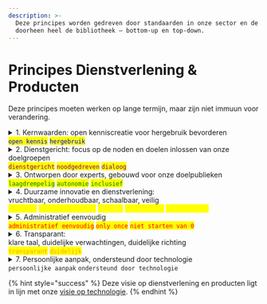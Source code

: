 ```yaml
---
description: >-
  Deze principes worden gedreven door standaarden in onze sector en de mensen
  doorheen heel de bibliotheek – bottom-up en top-down.
---
```


# Principes Dienstverlening & Producten

Deze principes moeten werken op lange termijn, maar zijn niet immuun voor verandering.

<details>

<summary>1. Kernwaarden: open kenniscreatie voor hergebruik bevorderen<br><mark style="color:blue;"><code>open kennis</code></mark>  <mark style="color:blue;"><code>hergebruik</code></mark></summary>

Onze dienstverlening en producten worden **gedreven vanuit onze kernwaarden**.

De dienstverlening en producten zijn een **middel** om de mensen in de Universiteitsbibliotheek en Faculteitsbibliotheken hun **doelpublieken te het creëren van open kennis en hergebruik hiervan**.

</details>

<details>

<summary>2. Dienstgericht: focus op de noden en doelen inlossen van onze doelgroepen<br><mark style="color:purple;"><code>dienstgericht</code></mark>   <mark style="color:purple;"><code>noodgedreven</code></mark>  <mark style="color:purple;"><code>dialoog</code></mark></summary>

De focus ligt op het ondersteunen van onze verschillende doelpublieken in het **inlossen van hun noden en het bereiken van hun doelen**, gekaderd in onze kernwaarden.

Ons beleid wordt gedreven door onze doelpublieken en ons beleid motiveert onze doelgroepen. We staan open voor **dialoog** in de praktijk, en we gaan **actief op zoek naar feedback**. De **faculteitsbibliotheken zijn een cruciale schakel om samen feedback te vergaren en oplossingen** **te bedenken** die we samen uitrollen.

Wanneer de noden en doelen buiten de verantwoordelijkheden van ons team of organisatie vallen, verwijzen we zo naadloos mogelijk door. **We sturen nooit iemand van het kastje naar de muur.**

</details>

<details>

<summary>3. Ontworpen door experts, gebouwd voor onze doelpublieken<br> <mark style="color:green;"><code>laagdrempelig</code></mark>  <mark style="color:green;"><code>autonomie</code></mark>  <mark style="color:green;"><code>inclusief</code></mark></summary>

**Je hoeft geen expert te zijn in elk vakgebied om gebruik te maken van onze diensten en producten.** Dat kan je zonder specifieke vakkennis, vakterminologie, gebruik van handleidingen of verplichte opleidingen.\
\
Waar onze **doelpublieken voor verantwoordelijk zijn, kunnen ze zelf doen**. Je bent niet afhankelijk van een bibliotheekmedewerker.\
\
**Duidelijke verwachtingen, klare taal.** We ondersteunen en communiceren naar onze doelgroepen op een praktische, begrijpbare en toegankelijke manier. Onze diensten en producten zijn eenvoudig te vinden.\
\
**Bruikbaar door iedereen in ons doelpubliek, op een gelijkwaardige manier.**\
Inclusiviteit is een werkwoord waarin we de onderbediende doelgroepen betrekken. We minimaliseren de "voorwaarden" waaraan iedereen moet voldoen en middelen waar iedereen over moet beschikken om onze diensten en producten te kunnen gebruiken.\
\
De centrale universiteitsbibliotheek en de faculteitsbibliotheken werken hier samen aan.

</details>

<details>

<summary>4. Duurzame innovatie en dienstverlening:<br>vruchtbaar, onderhoudbaar, schaalbaar, veilig<br><mark style="color:yellow;"><code>duurzaam</code></mark>  <mark style="color:yellow;"><code>verantwoordelijk</code></mark>   <mark style="color:yellow;"><code>gedeeld</code></mark>  <mark style="color:yellow;"><code>standaarden</code></mark>  <mark style="color:yellow;"><code>geïnformeerd</code></mark></summary>

Er moet **voldoende vraag, nood, impact en gebruik** zijn voor we een dienst aanbieden of feature bouwen die onderhoud en tijd vraagt. Soms is nee zeggen duurzamer.\
\
**Onze verantwoordelijkheden, doelpublieken en kernwaarden bepalen ons tempo.** Externe drijfveren bepalen ons tempo niet. \
\
**We delen onze kennis intern en extern**. Wat we doen mag niet verdwijnen wanneer een persoon vertrekt of een dienst sluit. Onze kennis leeft niet in onze hoofden alleen, onze dienstverlening is een gedeelde verantwoordelijkheid. We delen onze ontdekkingen zodat ook buiten de universiteit de vruchten van ons werk geplukt kan worden en we de sector positief kunnen beinvloeden.\
\
We zijn op de hoogte van en gebruiken **standaarden** in onze sector om **kennisdeling en interoperabiliteit** te ondersteunen wanneer dat ons en de sector ten goede komt. We gebruiken standaarden die **vindbaarheid**, **herkenbaarheid** en **gebruiksvriendelijkheid** verhogen.\
\
De processen, technologie en technieken die we gebruiken moeten **langdurig** mee gaan, maar **houden rekening met belangrijke globale verschuivingen** in verwachtingen en aanpak. **De wereld kan nooit stilgezet worden**, onze kernwaarden moeten blijvend vervuld worden.

</details>

<details>

<summary>5. Administratief eenvoudig<br><mark style="color:red;"><code>administratief eenvoudig</code></mark>  <mark style="color:red;"><code>only once</code></mark>   <mark style="color:red;"><code>niet starten van 0</code></mark></summary>

**Focus op jouw werk. We overladen je niet.**\
We vragen ons doelpublieken enkel om nodige en nuttige informatie waar zij controle en verantwoordelijkheid over hebben. We vragen geen informatie waar we niets waardevol mee doen. We communiceren zonder je te overladen.\
\
De administratieve informatie waar wij meer kennis over hebben en verantwoordelijk voor zijn, voorzien wij. We beseffen dat hoe meer we vragen, hoe minder we krijgen.

**Één keer informatie vragen – zo veel mogelijk hergebruiken**\
Only once. De informatie die we hebben, gebruiken en hergebruiken we maximaal.  Een keer informatie vragen is plagen, twee keer is pesten.

**Niet starten van 0**\
We integreren zo veel mogelijk met de diensten rondom ons. Informatie die we kunnen gebruiken van andere diensten gebruiken we, informatie die anderen kunnen gebruiken we delen we. We doen dat op een gestandaardiseerde manier. Updates verlopen automatisch.

</details>

<details>

<summary>6. Transparant:<br>klare taal, duidelijke verwachtingen, duidelijke richting<br><mark style="color:orange;"><code>transparant</code></mark>   <mark style="color:orange;"><code>duidelijk</code></mark></summary>

**Je weet wat er gebeurt en waarom.**\
We laten je niet in het ongewisse en blijven transparant.\
Wanneer we intern niet begrijpen “waarom we iets op deze manier doen” of het antwoord is “omdat dat altijd zo is geweest”, dan trekken we dit grondig in twijfel en onderzoeken we het. Indien er geen beter antwoord is, herzien we de vraag of laten we ze weg.

**Onze interne complexiteit is niet de zorg van ons doelpubliek**\
Je hoeft niet voor elke taak een andere dienst of software te gebruiken. Onze interne complexiteit hoeft je niet te begrijpen om een doel te bereiken. Je hoeft geen intern netwerk op te bouwen om iets te bereiken of te vinden.

</details>

<details>

<summary>7. Persoonlijke aanpak, ondersteund door technologie<br><code>persoonlijke aanpak</code>  <code>ondersteund door technologie</code></summary>

**Technologie ondersteunt persoonlijke aanpak**\
Technologie ondersteunt ons bij het geven van kwalitatieve dienstverlening, en helpt ons de juiste informatie te geven waar en wanneer nodig.

_e.g. Het doelpubliek begrijpt wat er moet gebeuren om een bepaald doel te bereiken op basis van hun profiel. We vallen niemand lastig met overbodige details of vragen._\
_e.g. We meten om te weten, te ontdekken en onze assumpties mee te testen._

**Overbodig werk werken we weg**\
We automatiseren waar we kunnen om (manueel) overbodig werk uit handen te nemen, zonder aan onze dienstverlening in te boeten.

</details>



{% hint style="success" %}
Deze visie op dienstverlening en producten ligt in lijn met onze [visie op technologie](../technologie-en-ondersteunende-tooling/visie-op-technologie.md).
{% endhint %}
